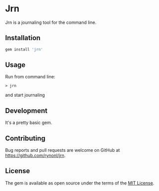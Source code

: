 # Jrn

Jrn is a journaling tool for the command line.

## Installation

```ruby
gem install 'jrn'
```

## Usage

Run from command line:
```
> jrn
```

and start journaling

## Development

It's a pretty basic gem.

## Contributing

Bug reports and pull requests are welcome on GitHub at https://github.com/rynonl/jrn.

## License

The gem is available as open source under the terms of the [MIT License](https://opensource.org/licenses/MIT).
